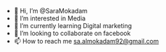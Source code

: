 - 👋 Hi, I’m @SaraMokadam
- 👀 I’m interested in Media
- 🌱 I’m currently learning Digital marketing 
- 💞️ I’m looking to collaborate on facebook 
- 📫 How to reach me sa.almokadam92@gmail.com 

<!---
SaraMokadam/SaraMokadam is a ✨ special ✨ repository because its `README.md` (this file) appears on your GitHub profile.
You can click the Preview link to take a look at your changes.
--->
